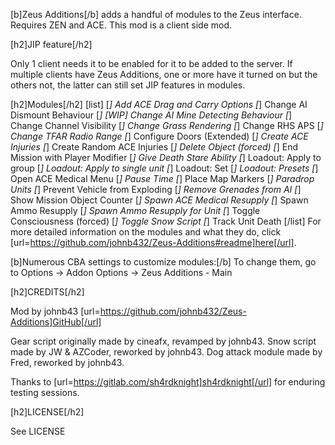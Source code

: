 [b]Zeus Additions[/b] adds a handful of modules to the Zeus interface. Requires ZEN and ACE. This mod is a client side mod.

[h2]JIP feature[/h2]

Only 1 client needs it to be enabled for it to be added to the server. If multiple clients have Zeus Additions, one or more have it turned on but the others not, the latter can still set JIP features in modules.

[h2]Modules[/h2]
[list]
[*] Add ACE Drag and Carry Options
[*] Change AI Dismount Behaviour
[*] [WIP] Change AI Mine Detecting Behaviour
[*] Change Channel Visibility
[*] Change Grass Rendering
[*] Change RHS APS
[*] Change TFAR Radio Range
[*] Configure Doors (Extended)
[*] Create ACE Injuries
[*] Create Random ACE Injuries
[*] Delete Object (forced)
[*] End Mission with Player Modifier
[*] Give Death Stare Ability
[*] Loadout: Apply to group
[*] Loadout: Apply to single unit
[*] Loadout: Set
[*] Loadout: Presets
[*] Open ACE Medical Menu
[*] Pause Time
[*] Place Map Markers
[*] Paradrop Units
[*] Prevent Vehicle from Exploding
[*] Remove Grenades from AI
[*] Show Mission Object Counter
[*] Spawn ACE Medical Resupply
[*] Spawn Ammo Resupply
[*] Spawn Ammo Resupply for Unit
[*] Toggle Consciousness (forced)
[*] Toggle Snow Script
[*] Track Unit Death
[/list]
For more detailed information on the modules and what they do, click [url=https://github.com/johnb432/Zeus-Additions#readme]here[/url].

[b]Numerous CBA settings to customize modules:[/b] To change them, go to Options -> Addon Options -> Zeus Additions - Main

[h2]CREDITS[/h2]

Mod by johnb43
[url=https://github.com/johnb432/Zeus-Additions]GitHub[/url]

Gear script originally made by cineafx, revamped by johnb43.
Snow script made by JW & AZCoder, reworked by johnb43.
Dog attack module made by Fred, reworked by johnb43.

Thanks to [url=https://gitlab.com/sh4rdknight]sh4rdknight[/url] for enduring testing sessions.

[h2]LICENSE[/h2]

See LICENSE
